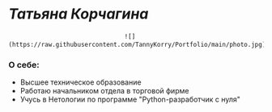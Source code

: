# *Татьяна Корчагина*
                                    ![](https://raw.githubusercontent.com/TannyKorry/Portfolio/main/photo.jpg)

### О себе:
- Высшее техническое образование
- Работаю начальником отдела в торговой фирме
- Учусь в Нетологии по программе "Python-разработчик с нуля"